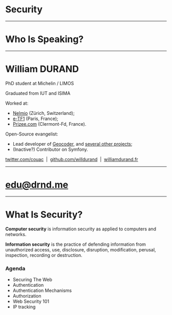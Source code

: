 # Security

---

# Who Is Speaking?

---

# William DURAND

PhD student at Michelin / LIMOS

Graduated from IUT and ISIMA

Worked at:

* [Nelmio](http://nelm.io) (Zürich, Switzerland);
* [e-TF1](http://www.tf1.fr/) (Paris, France);
* [Prizee.com](http://prizee.com) (Clermont-Fd, France).

Open-Source evangelist:

* Lead developer of [Geocoder](http://geocoder-php.org/), and [several other
  projects](https://github.com/willdurand);
* (Inactive?) Contributor on Symfony.

<p class="center">
    <i class="fa fa-twitter"></i> <a href="https://twitter.com/couac">twitter.com/couac</a>
    &nbsp;|&nbsp;
    <i class="fa fa-github"></i> <a href="https://github.com/willdurand">github.com/willdurand</a>
    &nbsp;|&nbsp;
    <i class="fa fa-globe"></i> <a href="http://www.williamdurand.fr">williamdurand.fr</a>
</p>

---

# [edu@drnd.me](mailto:edu@drnd.me)

---

# What Is Security?

**Computer security** is information security as applied to computers and
networks.

**Information security** is the practice of defending information from
unauthorized access, use, disclosure, disruption, modification, perusal,
inspection, recording or destruction.


### Agenda

* Securing The Web
* Authentication
* Authentication Mechanisms
* Authorization
* Web Security 101
* IP tracking
